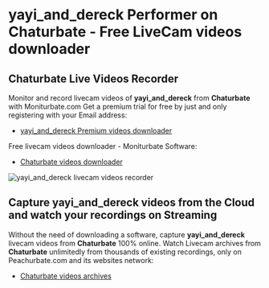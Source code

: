 # yayi_and_dereck Performer on Chaturbate - Free LiveCam videos downloader

## Chaturbate Live Videos Recorder

Monitor and record livecam videos of **yayi_and_dereck** from **Chaturbate** with Moniturbate.com
Get a premium trial for free by just and only registering with your Email address:
* [yayi_and_dereck Premium videos downloader](https://moniturbate.com/request-demo-licence-key.html)

Free livecam videos downloader - Moniturbate Software:
* [Chaturbate videos downloader](https://moniturbate.com/moniturbate-download-software.html)

![yayi_and_dereck livecam videos recorder](https://peachurnet.com/templates/moniturbate-software.png)


## Capture yayi_and_dereck videos from the Cloud and watch your recordings on Streaming

Without the need of downloading a software, capture **yayi_and_dereck** livecam videos from **Chaturbate** 100% online.
Watch Livecam archives from **Chaturbate** unlimitedly from thousands of existing recordings, only on Peachurbate.com and its websites network:
* [Chaturbate videos archives](https://peachurnet.com/)
